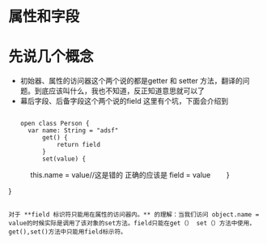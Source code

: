 # 属性和字段

# 先说几个概念
- 初始器、属性的访问器这个两个说的都是getter 和 setter 方法，翻译的问题。到底应该叫什么，我也不知道，反正知道意思就可以了
- 幕后字段、后备字段这个两个说的field 这里有个坑，下面会介绍到
  
  ```
  
  open class Person {
    var name: String = "adsf"
        get() {
            return field
        }
        set(value) {
            this.name = value//这是错的 正确的应该是 field = value
        }

   }

  ```
  
 对于 **field 标识符只能用在属性的访问器内。** 的理解：当我们访问 object.name = value的时候实际是调用了该对象的set方法。field只能在get（） set（）方法中使用，get(),set()方法中只能用field标示符。
